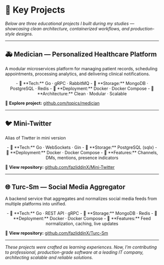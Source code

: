 # 🚀 Key Projects

*Below are three educational projects I built during my studies — showcasing clean architecture, containerized workflows, and production-style designs.*

---

## 🚑 Medician — Personalized Healthcare Platform

A modular microservices platform for managing patient records, scheduling appointments, processing analytics, and delivering clinical notifications.

<div align="center">
- 🔧 **Tech:** Go · gRPC · RabbitMQ  
- 💾 **Storage:** MongoDB · PostgreSQL · Redis  
- 🐋 **Deployment:** Docker · Docker Compose  
- 🧩 **Architecture:** Clean · Modular · Scalable
</div>

🔗 **Explore project:** [github.com/topics/medician](https://github.com/topics/medician)

---

## 🐦 Mini-Twitter

Alias of Tiwtter in mini version 

<div align="center">
- 🔧 **Tech:** Go · WebSockets · Gin  
- 💾 **Storage:** PostgreSQL (sqlx)  
- 🐋 **Deployment:** Docker · Docker Compose  
- 🎯 **Features:** Channels, DMs, mentions, presence indicators
</div>

🔗 **View repository:** [github.com/fazliddinX/Mini-Twitter](https://github.com/fazliddinX/Mini-Twitter)

---

## 🌐 Turc-Sm — Social Media Aggregator

A backend service that aggregates and normalizes social media feeds from multiple platforms into unified.

<div align="center">
- 🔧 **Tech:** Go · REST API · gRPC  
- 💾 **Storage:** MongoDB · Redis  
- 🐋 **Deployment:** Docker · Docker Compose  
- 🚀 **Features:** Feed normalization, caching, live updates
</div>

🔗 **View repository:** [github.com/fazliddinX/Turc-Sm](https://github.com/fazliddinX/Turc-Sm)

---

*These projects were crafted as learning experiences. Now, I’m contributing to professional, production-grade software at a leading IT company, architecting scalable and reliable solutions.*
